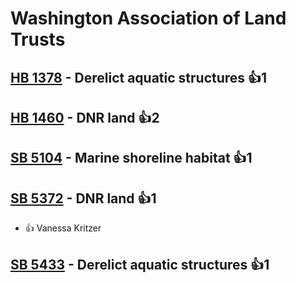 # Washington Association of Land Trusts

## [HB 1378](/bill/2023-24/hb/1378/) - Derelict aquatic structures 👍1  

## [HB 1460](/bill/2023-24/hb/1460/) - DNR land 👍2  

## [SB 5104](/bill/2023-24/sb/5104/) - Marine shoreline habitat 👍1  

## [SB 5372](/bill/2023-24/sb/5372/) - DNR land 👍1  
* 👍 Vanessa Kritzer

## [SB 5433](/bill/2023-24/sb/5433/) - Derelict aquatic structures 👍1  